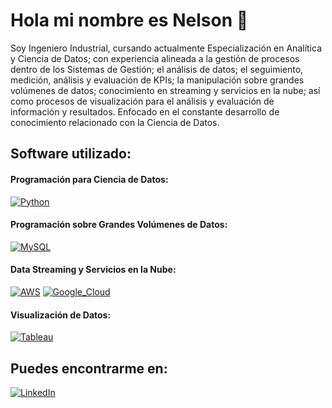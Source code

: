 # Hola mi nombre es Nelson 👋

Soy Ingeniero Industrial, cursando actualmente Especialización en Analítica y Ciencia de Datos; con experiencia alineada a la gestión de procesos dentro de los Sistemas de Gestión; el análisis de datos; el seguimiento, medición, análisis y evaluación de KPIs; la manipulación sobre grandes volúmenes de datos; conocimiento en streaming y servicios en la nube; así como procesos de visualización para el análisis y evaluación de información y resultados. Enfocado en el constante desarrollo de conocimiento relacionado con la Ciencia de Datos.

## Software utilizado:

#### Programación para Ciencia de Datos:
[![Python](https://img.shields.io/badge/Python-yellow?style=for-the-badge&logo=python&logoColor=white&labelColor=101010)]()

#### Programación sobre Grandes Volúmenes de Datos:
[![MySQL](https://img.shields.io/badge/MySQL-4479A1?style=for-the-badge&logo=mysql&logoColor=white&labelColor=101010)]()
<!-- Falta SQL Server, Apache Spark -->

#### Data Streaming y Servicios en la Nube:
[![AWS](https://img.shields.io/badge/AWS-232F3E?style=for-the-badge&logo=amazon-aws&logoColor=white&labelColor=101010)]()
[![Google_Cloud](https://img.shields.io/badge/Google_Cloud-4285F4?style=for-the-badge&logo=googlecloud&logoColor=white&labelColor=101010)]()
<!-- Falta Azure -->

#### Visualización de Datos:
[![Tableau](https://img.shields.io/badge/tableau-6327D8?style=for-the-badge&logo=tableau&logoColor=white&labelColor=101010)]()
<!-- Falta power BI -->

## Puedes encontrarme en:
[![LinkedIn](https://img.shields.io/badge/LinkedIn-Nelson_Ramirez_Upegui-0077B5?style=for-the-badge&logo=linkedin&logoColor=white&labelColor=101010)](https://www.linkedin.com/in/nelson-fabi%C3%A1n-ram%C3%ADrez-upegui-007799125/)




<!--
**n-upegui/n-upegui** is a ✨ _special_ ✨ repository because its `README.md` (this file) appears on your GitHub profile.

Here are some ideas to get you started:

- 🔭 Trabajo actualmente con Sistemas Integrados de Gestión, enfocado en el seguimiento, medición análisis y evaluación de KPIs, así como la generación de modelos descriptivos y predictivos para diferentes sectores. 
- 🌱 Actualmente me encuentro realizando una Especialización en Analítica y Ciencia de Datos y reforzando mi conocimiento en SQL, SSAS, SSIS, Power BI, PySpark
- 👯 I’m looking to collaborate on ...
- 🤔 I’m looking for help with ...
- 💬 Ask me about ...
- 📫 How to reach me: ...
- 😄 Pronouns: ...
- ⚡ Fun fact: ...
-->
